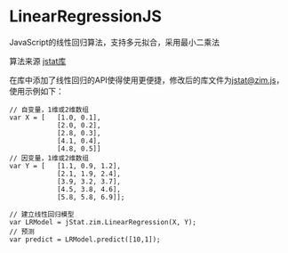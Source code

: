 # LinearRegressionJS
JavaScript的线性回归算法，支持多元拟合，采用最小二乘法

算法来源 [jstat库](https://github.com/jstat/jstat)

在库中添加了线性回归的API使得使用更便捷，修改后的库文件为[jstat@zim.js](https://github.com/snowaterr/LinearRegressionJS/blob/main/jstat%40zim.js)，使用示例如下：
```
// 自变量，1维或2维数组
var X = [   [1.0, 0.1],
            [2.0, 0.2],
            [2.8, 0.3],
            [4.1, 0.4],
            [4.8, 0.5]]
// 因变量，1维或2维数组
var Y = [   [1.1, 0.9, 1.2],
            [2.1, 1.9, 2.4],
            [3.9, 3.2, 3.7],
            [4.5, 3.8, 4.6],
            [5.8, 5.8, 6.9]];

// 建立线性回归模型
var LRModel = jStat.zim.LinearRegression(X, Y);
// 预测
var predict = LRModel.predict([10,1]);
```

